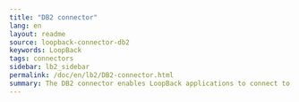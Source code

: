 ```yaml
---
title: "DB2 connector"
lang: en
layout: readme
source: loopback-connector-db2
keywords: LoopBack
tags: connectors
sidebar: lb2_sidebar
permalink: /doc/en/lb2/DB2-connector.html
summary: The DB2 connector enables LoopBack applications to connect to DB2 data sources.
---
```


